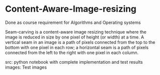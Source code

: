 # Content-Aware-Image-resizing
Done as course requirement for Algorithms and Operating systems

Seam-carving is a content-aware image resizing technique where the image is reduced in size by one pixel
of height (or width) at a time. A vertical seam in an image is a path of pixels connected from the top to the
bottom with one pixel in each row; a horizontal seam is a path of pixels connected from the left to the right
with one pixel in each column.

src: python notebook with complete implementation and test results
images: Test images
